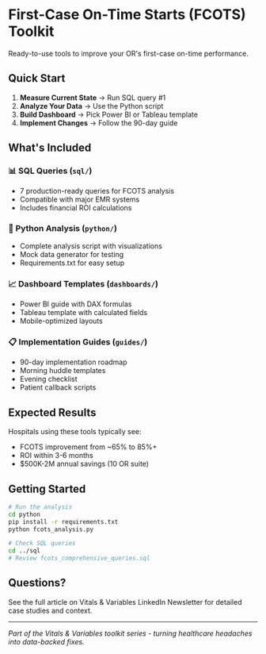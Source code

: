 # First-Case On-Time Starts (FCOTS) Toolkit

Ready-to-use tools to improve your OR's first-case on-time performance.

## Quick Start

1. **Measure Current State** → Run SQL query #1
2. **Analyze Your Data** → Use the Python script  
3. **Build Dashboard** → Pick Power BI or Tableau template
4. **Implement Changes** → Follow the 90-day guide

## What's Included

### 📊 SQL Queries (`sql/`)
- 7 production-ready queries for FCOTS analysis
- Compatible with major EMR systems
- Includes financial ROI calculations

### 🐍 Python Analysis (`python/`)
- Complete analysis script with visualizations
- Mock data generator for testing
- Requirements.txt for easy setup

### 📈 Dashboard Templates (`dashboards/`)
- Power BI guide with DAX formulas
- Tableau template with calculated fields
- Mobile-optimized layouts

### 📋 Implementation Guides (`guides/`)
- 90-day implementation roadmap
- Morning huddle templates
- Evening checklist
- Patient callback scripts

## Expected Results

Hospitals using these tools typically see:
- FCOTS improvement from ~65% to 85%+
- ROI within 3-6 months
- $500K-2M annual savings (10 OR suite)

## Getting Started

```bash
# Run the analysis
cd python
pip install -r requirements.txt
python fcots_analysis.py

# Check SQL queries
cd ../sql
# Review fcots_comprehensive_queries.sql
```

## Questions?

See the full article on Vitals & Variables LinkedIn Newsletter for detailed case studies and context.

---

*Part of the Vitals & Variables toolkit series - turning healthcare headaches into data-backed fixes.*